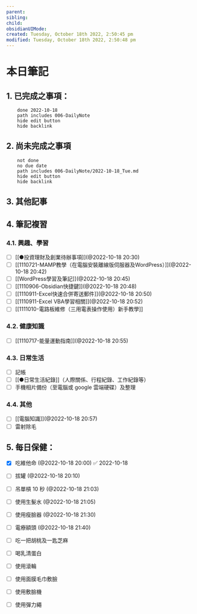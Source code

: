 ```yaml
---
parent: 
sibling: 
child: 
obsidianUIMode: 
created: Tuesday, October 18th 2022, 2:50:45 pm
modified: Tuesday, October 18th 2022, 2:50:48 pm
---
```


# 本日筆記

## 1. 已完成之事項：
```tasks
	done 2022-10-18
	path includes 006-DailyNote
	hide edit button 
	hide backlink
```

## 2. 尚未完成之事項
```tasks
	not done
	no due date
	path includes 006-DailyNote/2022-10-18_Tue.md
	hide edit button 
	hide backlink
```

## 3. 其他記事

## 4. 筆記複習
### 4.1. 興趣、學習
- [ ] [[●投資理財及創業待辦事項]](@2022-10-18 20:30)
- [ ] [[1110721-MAMP教學（在電腦安裝離線版伺服器及WordPress）]](@2022-10-18 20:42)
- [ ] [[WordPress學習及筆記]](@2022-10-18 20:45)
- [ ] [[1110906-Obsidian快捷鍵]](@2022-10-18 20:48)
- [ ] [[1110911-Excel快速合併寄送郵件]](@2022-10-18 20:50)
- [ ] [[1110911-Excel VBA學習相關]](@2022-10-18 20:52)
- [ ] [[1111010-電路板維修（三用電表操作使用）新手教學]]

### 4.2. 健康知識
- [ ] [[1110717-能量運動指南]](@2022-10-18 20:55)

### 4.3. 日常生活
- [ ] 記帳
- [ ] [[●日常生活紀錄]]（人際關係、行程紀錄、工作紀錄等）
- [ ] 手機相片備份（至電腦或 google 雲端硬碟）及整理

### 4.4. 其他
- [ ] [[電腦知識]](@2022-10-18 20:57)
- [ ] 雷射除毛

## 5. 每日保健：
- [x] 吃維他命 (@2022-10-18 20:00) ✅ 2022-10-18
- [ ] 拔罐 (@2022-10-18 20:10)
- [ ] 吊單槓 10 秒 (@2022-10-18 21:03)
- [ ] 使用生髮水 (@2022-10-18 21:05)
- [ ] 使用瘦臉器 (@2022-10-18 21:30)
- [ ] 電療額頭 (@2022-10-18 21:40)
- [ ] 吃一把胡桃及一匙芝麻
- [ ] 喝乳清蛋白
- [ ] 使用滾輪
- [ ] 使用面膜毛巾敷臉
- [ ] 使用敷臉機
- [ ] 使用彈力繩


